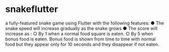 # snakeflutter
a fully-featured snake game using Flutter with the following features:
● The snake speed will increase gradually as the snake grows
● The score will increase as :
○ By 1 when a normal food square is eaten.
○ By 5 when bonus food is eaten. Bonus food is shown from time to time with
normal food but they appear only for 10 seconds and they disappear if not
eaten.
